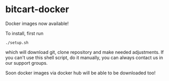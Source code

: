 # bitcart-docker


Docker images now available!

To install, first run   

    ./setup.sh
  
which will download git, clone repository and make needed adjustments. 
If you can't use this shell script, do it manually, 
you can always contact us in our support groups.

Soon docker images via docker hub will be able to be downloaded too!
